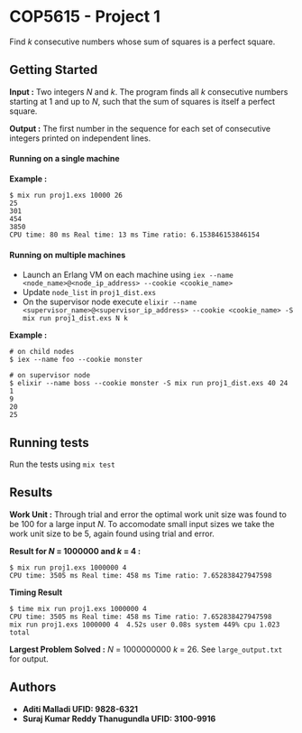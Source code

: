 # COP5615 - Project 1

Find _k_ consecutive numbers whose sum of squares is a perfect square.

## Getting Started

**Input :** Two integers _N_ and _k_. The program finds all _k_ consecutive numbers starting at 1 and up to _N_, such that the sum of squares is itself a perfect square.

**Output :** The first number in the sequence for each set of consecutive integers printed on independent lines.

#### Running on a single machine

**Example :**
```
$ mix run proj1.exs 10000 26
25
301
454
3850
CPU time: 80 ms Real time: 13 ms Time ratio: 6.153846153846154
```
#### Running on multiple machines

* Launch an Erlang VM on each machine using `iex --name <node_name>@<node_ip_address> --cookie <cookie_name>`
* Update `node_list` in `proj1_dist.exs`
* On the supervisor node execute `elixir --name <supervisor_name>@<supervisor_ip_address> --cookie <cookie_name> -S mix run proj1_dist.exs N k `

**Example :**
```
# on child nodes
$ iex --name foo --cookie monster

# on supervisor node
$ elixir --name boss --cookie monster -S mix run proj1_dist.exs 40 24
1
9
20
25
```
## Running tests

Run the tests using `mix test`

## Results

**Work Unit :** Through trial and error the optimal work unit size was found to be 100 for a large input _N_. To accomodate small input sizes we take the work unit size to be 5, again found using trial and error.

**Result for _N_ = 1000000 and _k_ = 4 :**
```
$ mix run proj1.exs 1000000 4
CPU time: 3505 ms Real time: 458 ms Time ratio: 7.652838427947598
```
**Timing Result**
```
$ time mix run proj1.exs 1000000 4
CPU time: 3505 ms Real time: 458 ms Time ratio: 7.652838427947598
mix run proj1.exs 1000000 4  4.52s user 0.08s system 449% cpu 1.023 total
```
**Largest Problem Solved :** _N_ = 1000000000 _k_ = 26. See `large_output.txt` for output.


## Authors

* **Aditi Malladi UFID: 9828-6321**
* **Suraj Kumar Reddy Thanugundla UFID: 3100-9916**
